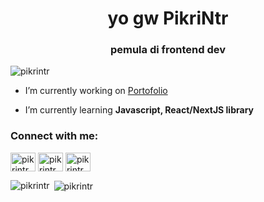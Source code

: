 <h1 align="center">yo gw PikriNtr</h1>
<h3 align="center">pemula di frontend dev</h3>

<p align="left"> <img src="https://komarev.com/ghpvc/?username=pikrintr&label=Profile%20views&color=0e75b6&style=flat" alt="pikrintr" /> </p>


-  I’m currently working on [Portofolio](https://github.com/PikriNtr/pemula)

-  I’m currently learning **Javascript, React/NextJS library**

<h3 align="left">Connect with me:</h3>
<p align="left">
<a href="https://twitter.com/pikrintr" target="blank"><img align="center" src="https://raw.githubusercontent.com/rahuldkjain/github-profile-readme-generator/master/src/images/icons/Social/twitter.svg" alt="pikrintr" height="30" width="40" /></a>
<a href="https://instagram.com/pikrintr" target="blank"><img align="center" src="https://raw.githubusercontent.com/rahuldkjain/github-profile-readme-generator/master/src/images/icons/Social/instagram.svg" alt="pikrintr" height="30" width="40" /></a>
<a href="https://www.youtube.com/c/pikrintr" target="blank"><img align="center" src="https://raw.githubusercontent.com/rahuldkjain/github-profile-readme-generator/master/src/images/icons/Social/youtube.svg" alt="pikrintr" height="30" width="40" /></a>
</p>

<p><img align="left" src="https://github-readme-stats.vercel.app/api/top-langs?username=pikrintr&show_icons=true&locale=en&layout=compact" alt="pikrintr" /></p>

<p>&nbsp;<img align="center" src="https://github-readme-stats.vercel.app/api?username=pikrintr&show_icons=true&locale=en" alt="pikrintr" /></p>


